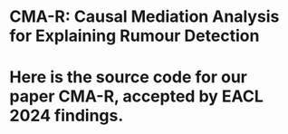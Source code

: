 # CMA-R: Causal Mediation Analysis for Explaining Rumour Detection

# Here is the source code for our paper CMA-R, accepted by EACL 2024 findings.

